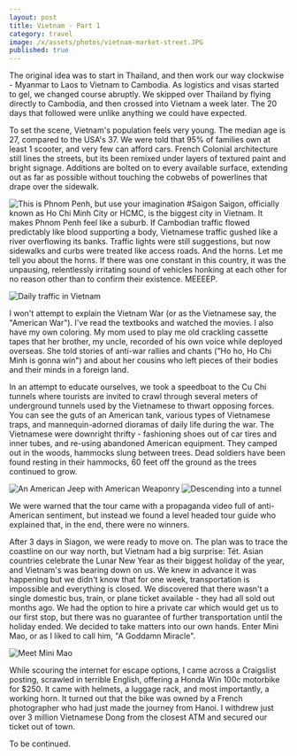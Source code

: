 ```yaml
---
layout: post
title: Vietnam - Part 1
category: travel
image: /x/assets/photos/vietnam-market-street.JPG
published: true
---
```


The original idea was to start in Thailand, and then work our way clockwise - Myanmar to Laos to Vietnam to Cambodia. As logistics and visas started to gel, we changed course abruptly. We skipped over Thailand by flying directly to Cambodia, and then crossed into Vietnam a week later. The 20 days that followed were unlike anything we could have expected.

To set the scene, Vietnam's population feels very young. The median age is 27, compared to the USA's 37. We were told that 95% of families own at least 1 scooter, and very few can afford cars. French Colonial architecture still lines the streets, but its been remixed under layers of textured paint and bright signage. Additions are bolted on to every available surface, extending out as far as possible without touching the cobwebs of powerlines that drape over the sidewalk. 

![This is Phnom Penh, but use your imagination](/x/assets/photos/vietnam-faux-powerlines.JPG)
#Saigon
Saigon, officially known as Ho Chi Minh City or HCMC, is the biggest city in Vietnam. It makes Phnom Penh feel like a suburb. If Cambodian traffic flowed predictably like blood supporting a body, Vietnamese traffic gushed like a river overflowing its banks. Traffic lights were still suggestions, but now sidewalks and curbs were treated like access roads. And the horns. Let me tell you about the horns. If there was one constant in this country, it was the unpausing, relentlessly irritating sound of vehicles honking at each other for no reason other than to confirm their existence.  MEEEEP.

![Daily traffic in Vietnam](/x/assets/photos/vietnam-traffic.JPG)

I won't attempt to explain the Vietnam War (or as the Vietnamese say, the "American War"). I've read the textbooks and watched the movies. I also have my own coloring. My mom used to play me old crackling cassette tapes that her brother, my uncle, recorded of his own voice while deployed overseas. She told stories of anti-war rallies and chants ("Ho ho, Ho Chi Minh is gonna win") and about her cousins who left pieces of their bodies and their minds in a foreign land. 

In an attempt to educate ourselves, we took a speedboat to the Cu Chi tunnels where tourists are invited to crawl through several meters of underground tunnels used by the Vietnamese to thwart opposing forces. You can see the guts of an American tank, various types of Vietnamese traps, and mannequin-adorned dioramas of daily life during the war. The Vietnamese were downright thrifty - fashioning shoes out of car tires and inner tubes, and re-using abandoned American equipment. They camped out in the woods, hammocks slung between trees. Dead soldiers have been found resting in their hammocks, 60 feet off the ground as the trees continued to grow.

![An American Jeep with American Weaponry](/x/assets/photos/vietnam-jeep.JPG)
![Descending into a tunnel](/x/assets/photos/vietnam-tunnel.JPG)

We were warned that the tour came with a propaganda video full of anti-American sentiment, but instead we found a level headed tour guide who explained that, in the end, there were no winners. 

After 3 days in Siagon, we were ready to move on. The plan was to trace the coastline on our way north, but Vietnam had a big surprise: Tét. Asian countries celebrate the Lunar New Year as their biggest holiday of the year, and Vietnam's was bearing down on us. We knew in advance it was happening but we didn't know that for one week, transportation is impossible and everything is closed. We discovered that there wasn't a single domestic bus, train, or plane ticket available - they had all sold out months ago.  We had the option to hire a private car which would get us to our first stop, but there was no guarantee of further transportation until the holiday ended. We decided to take matters into our own hands.  Enter Mini Mao, or as I liked to call him, "A Goddamn Miracle".

![Meet Mini Mao](/x/assets/photos/vietnam-mini-mao.JPG)

While scouring the internet for escape options, I came across a Craigslist posting, scrawled in terrible English, offering a Honda Win 100c motorbike for $250. It came with helmets, a luggage rack, and most importantly, a working horn. It turned out that the bike was owned by a French photographer who had just made the journey from Hanoi. I withdrew just over 3 million Vietnamese Dong from the closest ATM and secured our ticket out of town. 

To be continued.